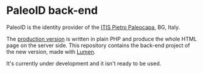 # PaleoID back-end
PaleoID is the identity provider of the [ITIS Pietro Paleocapa](https://www.itispaleocapa.edu.it/), BG, Italy.

The [production version](https://id.paleo.bg.it/) is written in plain PHP and produce the whole HTML page on the server side.
This repository contains the back-end project of the new version, made with [Lumen](https://lumen.laravel.com/).

It's currently under development and it isn't ready to be used.
